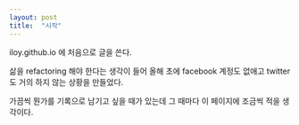 ```yaml
---
layout: post
title:  "시작"
---
```


iloy.github.io 에 처음으로 글을 쓴다.

삶을 refactoring 해야 한다는 생각이 들어
올해 초에 facebook 계정도 없애고 twitter 도 거의 하지 않는 상황을 만들었다.

가끔씩 뭔가를 기록으로 남기고 싶을 때가 있는데
그 때마다 이 페이지에 조금씩 적을 생각이다.
